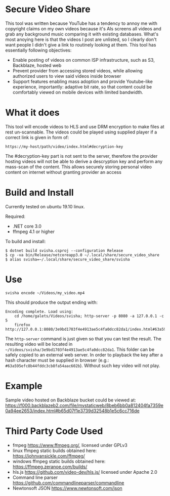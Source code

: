 # Secure Video Share

This tool was written because YouTube has a tendency to annoy me with copyright claims on my
own videos because it's AIs screens all videos and grab any background music comparing it with
existing databases. What's most anoying here is that the videos I post are unlisted, so I
clearly don't want people I didn't give a link to routinely looking at them. This tool has
essentially following objectives:

* Enable posting of videos on common ISP infrastructure, such as S3, Backblaze, hosted web
* Prevent provider from accessing stored videos, while allowing authorized users to view said
videos inside browser
* Support features enabling mass adoption and provide Youtube-like experience, importantly:
adaptive bit rate, so that content could be comfortably viewed on mobile devices with limited
bandwidth.

# What it does

This tool will encode videos to HLS and use DRM encryption to make files at rest un-scannable.
The videos could be played using supplied player if a correct link is given in form of:

    https://my-host/path/video/index.html#decryption-key

The #decryption-key part is not sent to the server, therefore the provider hosting videos will
not be able to derive a descryption key and perform any mass-scan of the content. This allows
securely storing personal video content on internet without granting provider an access

# Build and Install

Currently tested on ubuntu 19.10 linux.

Required:
* .NET core 3.0
* ffmpeg 4.1 or higher

To build and install:

```
$ dotnet build svisha.csproj --configuration Release
$ cp -va bin/Release/netcoreapp3.0 ~/.local/share/secure_video_share
$ alias svisha=~/.local/share/secure_video_share/svisha
```

# Use

```
svisha encode ~/Videos/my_video.mp4 
```

This should produce the output ending with:

```
Encoding complete. Load using:
    cd /home/galets/Videos/svisha; http-server -p 8080 -a 127.0.0.1 -c 5
    firefox http://127.0.0.1:8080/3e9bd1703f4e4913ae5c4fa0dcc82da1/index.html#63a595efc8b44fddc3cb8fa54aac602b
```

The `http-server` command is just given so that you can test the result. The resulting video will be 
located in `~/Videos/svisha/3e9bd1703f4e4913ae5c4fa0dcc82da1`. This folder can be safely copied to an
external web server. In order to playback the key after a hash character must be supplied in browser
(e.g.: `#63a595efc8b44fddc3cb8fa54aac602b`). Without such key video will not play.

# Example

Sample video hosted on Backblaze bucket could be viewed at: 
https://f000.backblazeb2.com/file/mystaticweb/8beb6bb0a812404fa7359e0a94ee2653/index.html#b65d07f1e3739d32548b1e5c6cc716de


# Third Party Code Used

* fmpeg https://www.ffmpeg.org/, licensed under GPLv3
* linux ffmpeg static builds obtained here: https://johnvansickle.com/ffmpeg/
* windows ffmpeg static builds obtained here: https://ffmpeg.zeranoe.com/builds/
* hls.js https://github.com/video-dev/hls.js/ licensed under Apache 2.0
* Command line parser https://github.com/commandlineparser/commandline
* Newtonsoft JSON https://www.newtonsoft.com/json


